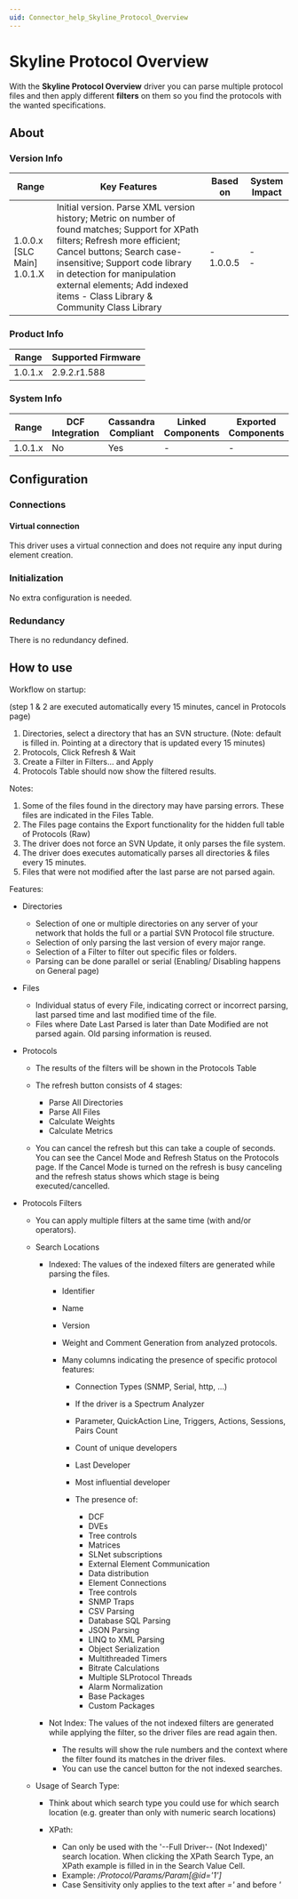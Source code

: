 ```yaml
---
uid: Connector_help_Skyline_Protocol_Overview
---
```


# Skyline Protocol Overview

With the **Skyline Protocol Overview** driver you can parse multiple protocol files and then apply different **filters** on them so you find the protocols with the wanted specifications.

## About

### Version Info

| Range | Key Features | Based on | System Impact |
|--|--|--|--|
| 1.0.0.x [SLC Main]<br/> 1.0.1.X | Initial version. Parse XML version history; Metric on number of found matches; Support for XPath filters; Refresh more efficient; Cancel buttons; Search case-insensitive; Support code library in detection for manipulation external elements; Add indexed items - Class Library & Community Class Library | \-<br/> 1.0.0.5 | \-<br/> - |

### Product Info

| **Range** | **Supported Firmware** |
|-----------|------------------------|
| 1.0.1.x   | 2.9.2.r1.588           |

### System Info

| **Range** | **DCF Integration** | **Cassandra Compliant** | **Linked Components** | **Exported Components** |
|-----------|---------------------|-------------------------|-----------------------|-------------------------|
| 1.0.1.x   | No                  | Yes                     | \-                    | \-                      |

## Configuration

### Connections

#### Virtual connection

This driver uses a virtual connection and does not require any input during element creation.

### Initialization

No extra configuration is needed.

### Redundancy

There is no redundancy defined.

## How to use

Workflow on startup:

(step 1 & 2 are executed automatically every 15 minutes, cancel in Protocols page)

1. Directories, select a directory that has an SVN structure. (Note: default is filled in. Pointing at a directory that is updated every 15 minutes)
1. Protocols, Click Refresh & Wait
1. Create a Filter in Filters... and Apply
1. Protocols Table should now show the filtered results.

Notes:

1. Some of the files found in the directory may have parsing errors. These files are indicated in the Files Table.
1. The Files page contains the Export functionality for the hidden full table of Protocols (Raw)
1. The driver does not force an SVN Update, it only parses the file system.
1. The driver does executes automatically parses all directories & files every 15 minutes.
1. Files that were not modified after the last parse are not parsed again.

Features:

- Directories

  - Selection of one or multiple directories on any server of your network that holds the full or a partial SVN Protocol file structure.
  - Selection of only parsing the last version of every major range.
  - Selection of a Filter to filter out specific files or folders.
  - Parsing can be done parallel or serial (Enabling/ Disabling happens on General page)

- Files

  - Individual status of every File, indicating correct or incorrect parsing, last parsed time and last modified time of the file.
  - Files where Date Last Parsed is later than Date Modified are not parsed again. Old parsing information is reused.

- Protocols

  - The results of the filters will be shown in the Protocols Table

  - The refresh button consists of 4 stages:

    - Parse All Directories
    - Parse All Files
    - Calculate Weights
    - Calculate Metrics

  - You can cancel the refresh but this can take a couple of seconds. You can see the Cancel Mode and Refresh Status on the Protocols page. If the Cancel Mode is turned on the refresh is busy canceling and the refresh status shows which stage is being executed/cancelled.

- Protocols Filters

  - You can apply multiple filters at the same time (with and/or operators).

  - Search Locations

    - Indexed: The values of the indexed filters are generated while parsing the files.

      - Identifier

      - Name

      - Version

      - Weight and Comment Generation from analyzed protocols.

      - Many columns indicating the presence of specific protocol features:

        - Connection Types (SNMP, Serial, http, ...)

        - If the driver is a Spectrum Analyzer

        - Parameter, QuickAction Line, Triggers, Actions, Sessions, Pairs Count

        - Count of unique developers

        - Last Developer

        - Most influential developer

        - The presence of:

          - DCF
          - DVEs
          - Tree controls
          - Matrices
          - SLNet subscriptions
          - External Element Communication
          - Data distribution
          - Element Connections
          - Tree controls
          - SNMP Traps
          - CSV Parsing
          - Database SQL Parsing
          - JSON Parsing
          - LINQ to XML Parsing
          - Object Serialization
          - Multithreaded Timers
          - Bitrate Calculations
          - Multiple SLProtocol Threads
          - Alarm Normalization
          - Base Packages
          - Custom Packages

    - Not Index: The values of the not indexed filters are generated while applying the filter, so the driver files are read again then.

      - The results will show the rule numbers and the context where the filter found its matches in the driver files.
      - You can use the cancel button for the not indexed searches.

  - Usage of Search Type:

    - Think about which search type you could use for which search location (e.g. greater than only with numeric search locations)

    - XPath:

      - Can only be used with the '--Full Driver-- (Not Indexed)' search location. When clicking the XPath Search Type, an XPath example is filled in in the Search Value Cell.
      - Example: */Protocol/Params/Param\[@id='1'\]*
      - Case Sensitivity only applies to the text after *='* and before *'*
